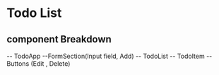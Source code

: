 # Todo List

## component Breakdown
-- TodoApp
--FormSection(Input field, Add)
-- TodoList
-- TodoItem
-- Buttons (Edit , Delete)
